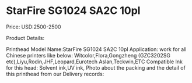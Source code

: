 # StarFire SG1024 SA2C 10pl

Price: USD:2500-2500

Product Details:

Printhead Model Name:StarFire SG1024 SA2C 10pl
Application: work for all Chinese printers like below:
Witcolor,Flora,Gongzheng (GZC3202SG etc),Liyu,Rodin,JHF,Leopard,Eurotech Aslan,Teckwin,ETC
Compatible Ink for this head: Solvent ink,UV ink,
Photo about the packing and the detail of this printhead from our Delivery records: